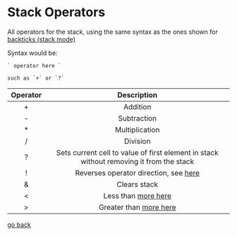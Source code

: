 # Stack Operators

All operators for the stack, using the same syntax as the ones shown for [backticks (stack mode)](#Documentation/env.md)

Syntax would be:

```
` operator here `

such as `+` or `?`
```

| Operator | Description |
|:-:|:-:|
| + | Addition |
| - | Subtraction |
| * | Multiplication |
| / | Division |
| ? | Sets current cell to value of first element in stack without removing it from the stack |
| ! | Reverses operator direction, see [here](#Documentation/reverse_operator.md) |
| & | Clears stack |
| < | Less than [more here](#Documentation/comparative_operators.md)|
| > | Greater than [more here](#Documentation/comparative_operators.md)|




[go back](#Documentation/_README.md)